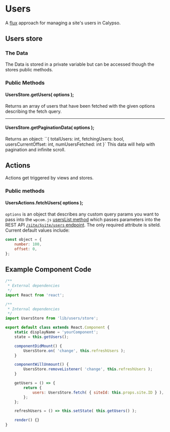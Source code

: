 # Users

A [flux](https://facebook.github.io/flux/docs/overview.html#content) approach for managing a site's users in Calypso.

## Users store

### The Data

The Data is stored in a private variable but can be accessed though the stores public methods.

### Public Methods

#### UsersStore.getUsers( options );

Returns an array of users that have been fetched with the given options describing the fetch query.

---

#### UsersStore.getPaginationData( options );

Returns an object: ``{ totalUsers: int, fetchingUsers: bool, usersCurrentOffset: int, numUsersFetched: int }`
This data will help with pagination and infinite scroll.

## Actions

Actions get triggered by views and stores.

### Public methods

#### UsersActions.fetchUsers( options );

`options` is an object that describes any custom query params you want to pass into the `wpcom.js` [usersList method](https://github.com/Automattic/wpcom.js/blob/HEAD/docs/site.md#siteuserslistquery-fn) which passes parameters into the REST API [`/site/$site/users` endpoint](https://developer.wordpress.com/docs/api/1.1/get/sites/%24site/users/). The only required attribute is siteId. Current default values include:

```js
const object = {
	number: 100,
	offset: 0,
};
```

## Example Component Code

```js
/**
 * External dependencies
 */
import React from 'react';

/**
 * Internal dependencies
 */
import UsersStore from 'lib/users/store';

export default class extends React.Component {
	static displayName = 'yourComponent';
	state = this.getUsers();

	componentDidMount() {
		UsersStore.on( 'change', this.refreshUsers );
	}

	componentWillUnmount() {
		UsersStore.removeListener( 'change', this.refreshUsers );
	}

	getUsers = () => {
		return {
			users: UsersStore.fetch( { siteId: this.props.site.ID } ),
		};
	};

	refreshUsers = () => this.setState( this.getUsers() );

	render() {}
}
```
